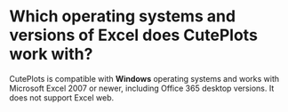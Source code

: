 # Which operating systems and versions of Excel does CutePlots work with?

CutePlots is compatible with **Windows** operating systems and works with Microsoft Excel 2007 or newer, including Office 365 desktop versions. It does not support Excel web.
